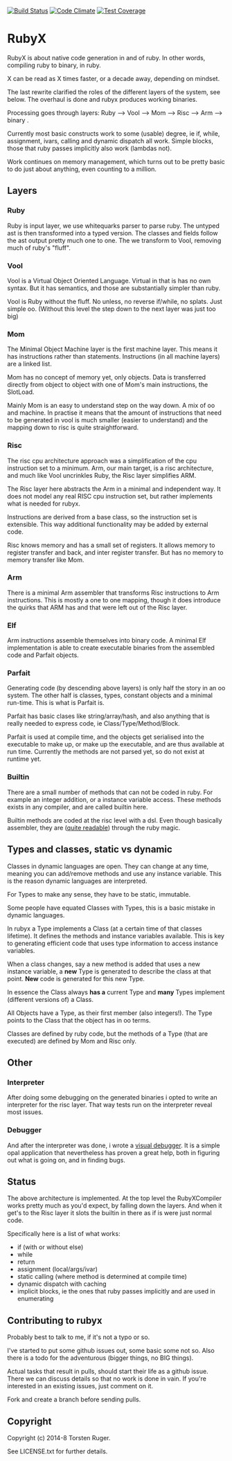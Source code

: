 [![Build Status](https://travis-ci.org/ruby-x/rubyx.svg?branch=master)](https://travis-ci.org/ruby-x/rubyx)
[![Code Climate](https://codeclimate.com/github/ruby-x/rubyx/badges/gpa.svg)](https://codeclimate.com/github/ruby-x/rubyx)
[![Test Coverage](https://codeclimate.com/github/ruby-x/rubyx/badges/coverage.svg)](https://codeclimate.com/github/ruby-x/rubyx)

# RubyX

RubyX is about native code generation in and of ruby.
In other words, compiling ruby to binary, in ruby.

X can be read as X times faster, or a decade away, depending on mindset.

The last rewrite clarified the roles of the different layers
of the system, see below. The overhaul is done and rubyx produces working binaries.

Processing goes through layers: Ruby --> Vool --> Mom --> Risc --> Arm --> binary .

Currently most basic constructs work to some (usable) degree, ie if, while,
assignment, ivars, calling and dynamic dispatch all work. Simple blocks, those
that ruby passes implicitly also work (lambdas not).

Work continues on memory management, which turns out to be pretty basic to do just about
anything, even counting to a million.

## Layers

### Ruby

Ruby is input layer, we use whitequarks parser to parse ruby. The untyped ast is then
transformed into a typed version. The classes and fields follow the ast output pretty
much one to one. The we transform to Vool, removing much of ruby's "fluff".

### Vool

Vool is a Virtual Object Oriented Language. Virtual in that is has no own syntax. But
it has semantics, and those are substantially simpler than ruby.

Vool is Ruby without the fluff. No unless, no reverse if/while, no splats. Just simple
oo. (Without this level the step down to the next layer was just too big)


### Mom

The Minimal Object Machine layer is the first machine layer. This means it has instructions
rather than statements. Instructions (in all machine layers) are a linked list.

Mom has no concept of memory yet, only objects. Data is transferred directly from object
to object with one of Mom's main instructions, the SlotLoad.

Mainly Mom is an easy to understand step on the way down. A mix of oo and machine. In
practise it means that the amount of instructions that need to be generated in vool
is much smaller (easier to understand) and the mapping down to risc is quite straightforward.

### Risc

The risc cpu architecture approach was a simplification of the cpu instruction set to a
minimum. Arm, our main target, is a risc architecture, and much like Vool uncrinkles
Ruby, the Risc layer simplifies ARM.

The Risc layer here abstracts the Arm in a minimal and independent way. It does not model
any real RISC cpu instruction set, but rather implements what is needed for rubyx.

Instructions are derived from a base class, so the instruction set is extensible. This
way additional functionality may be added by external code.

Risc knows memory and has a small set of registers. It allows memory to register transfer
and back, and inter register transfer. But has no memory to memory transfer like Mom.

### Arm

There is a minimal Arm assembler that transforms Risc instructions to Arm instructions.
This is mostly a one to one mapping, though it does introduce the quirks that ARM has
and that were left out of the Risc layer.

### Elf

Arm instructions assemble themselves into binary code. A minimal Elf implementation is
able to create executable binaries from the assembled code and Parfait objects.

### Parfait

Generating code (by descending above layers) is only half the story in an oo system.
The other half is classes, types, constant objects and a minimal run-time. This is
what is Parfait is.

Parfait has basic clases like string/array/hash, and also anything that is really needed
to express code, ie Class/Type/Method/Block.

Parfait is used at compile time, and the objects get serialised into the executable to
make up, or make up the executable, and are thus available at run time. Currently the
methods are not parsed yet, so do not exist at runtime yet.

### Builtin

There are a small number of methods that can not be coded in ruby. For example an
integer addition, or a instance variable access. These methods exists in any compiler,
and are called builtin here.

Builtin methods are coded at the risc level with a dsl. Even though basically assembler,
they are
([quite readable](https://github.com/ruby-x/rubyx/blob/2f07cc34f3f56c72d05c7d822f40fa6c15fd6a08/lib/risc/builtin/object.rb#L48))
through the ruby magic.

## Types and classes, static vs dynamic

Classes in dynamic languages are open. They can change at any time, meaning you can
add/remove methods and use any instance variable. This is the reason dynamic
languages are interpreted.

For Types to make any sense, they have to be static, immutable.

Some people have equated Classes with Types, this is a basic mistake in dynamic languages.

In rubyx a Type implements a Class (at a certain time of that classes lifetime). It
defines the methods and instance variables available. This is key to generating
efficient code that uses type information to access instance variables.

When a class changes, say a new method is added that uses a new instance variable, a
**new** Type is generated to describe the class at that point. **New** code is generated
for this new Type.

In essence the Class always **has a** current Type and **many** Types implement (different versions of) a Class.

All Objects have a Type, as their first member (also integers!). The Type points to the
Class that the object has in oo terms.

Classes are defined by ruby code, but the methods of a Type (that are executed) are defined
by Mom and Risc only.

## Other

### Interpreter

After doing some debugging on the generated binaries i opted to write an interpreter for the
risc layer. That way tests run on the interpreter reveal most issues.

### Debugger

And after the interpreter was done, i wrote a [visual debugger](https://github.com/ruby-x/rubyx-debugger).
It is a simple opal application that nevertheless has proven a great help, both in figuring
out what is going on, and in finding bugs.

## Status

The above architecture is implemented. At the top level the RubyXCompiler works
pretty much as you'd expect, by falling down the layers. And when it get's
to the Risc layer it slots the builtin in there as if is were just normal code.

Specifically here is a list of what works:
- if (with or without else)
- while
- return
- assignment (local/args/ivar)
- static calling (where method is determined at compile time)
- dynamic dispatch with caching
- implicit blocks, ie the ones that ruby passes implicitly and are used in enumerating


## Contributing to rubyx

Probably best to talk to me, if it's not a typo or so.

I've started to put some github issues out, some basic some not so. Also there is a todo
for the adventurous (bigger things, no BIG things).

Actual tasks that result in pulls, should start their life as a github issue.
There we can discuss details so that no work is done
in vain. If you're interested in an existing issues, just comment on it.

Fork and create a branch before sending pulls.

## Copyright

Copyright (c) 2014-8 Torsten Ruger.

See LICENSE.txt for further details.
